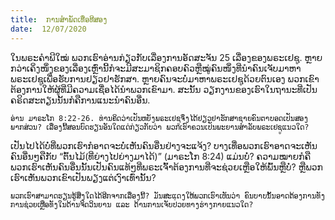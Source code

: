 ```yaml
---
title:  ການສຳພັດເທື່ອທີສອງ
date:  12/07/2020
---
```


ໃນພຣະຄຳພີໃໝ່ ພວກເຮົາອ່ານກ່ຽວກັບເລື່ອງການອັດສະຈັນ 25 ເລື່ອງຂອງພຣະເຢຊູ. ຫຼາຍກວ່າເຄິ່ງໜຶ່ງຂອງເລື່ອງເຫຼົ່ານີ້ກໍຈະມີສະມາຊິກຄອບຄົວຫຼືໝູ່ຄົນໜຶ່ງທີ່ນຳຄົນເຈັບມາຫາພຣະເຢຊູເພື່ອຮັບການຢຽວຢາຮັກສາ. ຫຼາຍຄົນຈະບໍ່ມາຫາພຣະເຢຊູດ້ວຍຕົນເອງ ພວກເຂົາຕ້ອງການໃຫ້ຜູ້ທີ່ມີຄວາມເຊື່ອໄດ້ນຳພວກເຂົາມາ. ສະນັ້ນ ວຽກງານຂອງເຮົາໃນຖານະທີ່ເປັນຄຣິດສະຕຽນນັ້ນກໍຄືການແນະນຳຄົນອື່ນ.

`ອ່ານ ມາຣະໂກ 8:22-26. ທ່ານຄິດວ່າເປັນຫຍັງພຣະເຢຊູຈຶ່ງໄດ້ຢຽວຢາຮັກສາຊາຍຄົນຕາບອດເປັນສອງພາກສ່ວນ? ເລື່ອງນີ້ສອນບົດຮຽນອັນໃດແດ່ກ່ຽວກັບວ່າ ພວກເຮົາຄວນເປັນພະຍານສຳລັບພຣະເຢຊູແນວໃດ?`

ເປັນໄປໄດ້ບໍ່ທີ່ພວກເຮົາກໍອາດຈະບໍ່ເຫັນຄົນອື່ນຢ່າງຈະແຈ້ງ? ບາງເທື່ອພວກເຮົາອາດຈະເຫັນຄົນອື່ນໆຄືກັບ “ຕົ້ນໄມ້(ທີ່ຍ່າງໄປຍ່າງມາໄດ້)” (ມາຣະໂກ 8:24) ແມ່ນບໍ່? ຄວາມໝາຍກໍຄືພວກເຮົາເຫັນຄົນອື່ນນັ້ນເປັນຄົນແທ້ໆທີ່ພຣະເຈົ້າຕ້ອງການທີ່ຈະຊ່ວຍເຫຼືອໃຫ້ພົ້ນຫຼືບໍ່? ຫຼືພວກເຮົາເຫັນພວກເຂົາເປັນພຽງແຕ່ເງົາເທົ່ານັ້ນ?

`ພວກເຮົາສາມາດຮຽນຮູ້ສິ່ງໃດໄດ້ອີກຈາກເລື່ອງນີ້? ມັນສະແດງໃຫ້ພວກເຮົາເຫັນວ່າ ຄົນບາບນັ້ນອາດຕ້ອງການທັງການຊ່ວຍເຫຼືອທັງໃນດ້ານຈິດວິນຍານ ແລະ ດ້ານການເຈັບປ່ວຍທາງຮ່າງກາຍແນວໃດ?`